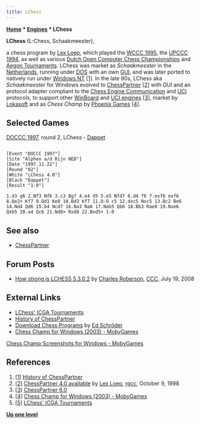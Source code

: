 ```yaml
---
title: LChess
---
```

**[Home](Home "Home") \* [Engines](Engines "Engines") \* LChess**


**LChess** (L-Chess, Schaakmeester),   

a chess program by [Lex Loep](Lex_Loep "Lex Loep"), which played the [WCCC 1995](WCCC_1995 "WCCC 1995"), the [UPCCC 1994](UPCCC_1994 "UPCCC 1994"), as well as various [Dutch Open Computer Chess Championships](Dutch_Open_Computer_Chess_Championship "Dutch Open Computer Chess Championship") and [Aegon Tournaments](Aegon_Tournaments "Aegon Tournaments"). LChess was market as *Schaakmeester* in the [Netherlands](https://en.wikipedia.org/wiki/Netherlands), running under [DOS](MS-DOS "MS-DOS") with an own [GUI](GUI "GUI"), and was later ported to natively run under [Windows NT](Windows "Windows") <a id="cite-note-1" href="#cite-ref-1">[1]</a>. In the late 90s, LChess aka *Schaakmeester* for Windows evolved to [ChessPartner](ChessPartner "ChessPartner") <a id="cite-note-2" href="#cite-ref-2">[2]</a> with GUI and an protocol adapter compliant to the [Chess Engine Communication](Chess_Engine_Communication_Protocol "Chess Engine Communication Protocol") and [UCI](UCI "UCI") protocols, to support other [WinBoard](Category:WinBoard "Category:WinBoard") and [UCI engines](Category:UCI "Category:UCI") <a id="cite-note-3" href="#cite-ref-3">[3]</a>, market by [Lokasoft](Lokasoft "Lokasoft") and as *Chess Champ* by [Phoenix Games](https://en.wikipedia.org/wiki/Tuna_Technologies) <a id="cite-note-4" href="#cite-ref-4">[4]</a>. 



## Selected Games


[DOCCC 1997](DOCCC_1997 "DOCCC 1997"), round 2, LChess - [Dappet](Dappet "Dappet")




```

[Event "DOCCC 1997"]
[Site "Alphen a/d Rijn NED"]
[Date "1997.11.22"]
[Round "02"]
[White "LChess 4.0"]
[Black "Dappet"]
[Result "1-0"]

1.d3 g6 2.Nf3 Nf6 3.c3 Bg7 4.e4 d5 5.e5 Nfd7 6.d4 f6 7.exf6 exf6 
8.Qe2+ Kf7 9.Qd1 Ke8 10.Bd3 Kf7 11.O-O c5 12.dxc5 Nxc5 13.Bc2 Be6 
14.Nd4 Qd6 15.b4 Ncd7 16.Na3 Na6 17.Nab5 Qb6 18.Bb3 Rae8 19.Nxe6 
Qxb5 20.a4 Qc6 21.Nd8+ Rxd8 22.Bxd5+ 1-0

```

## See also


* [ChessPartner](ChessPartner "ChessPartner")


## Forum Posts


* [How strong is LCHESS 5.3.0.2](http://www.talkchess.com/forum/viewtopic.php?t=22448) by [Charles Roberson](Charles_Roberson "Charles Roberson"), [CCC](CCC "CCC"), July 19, 2008


## External Links


* [LChess' ICGA Tournaments](https://www.game-ai-forum.org/icga-tournaments/program.php?id=193)
* [History of ChessPartner](http://www.lokasoft.nl/history.htm)
* [Download Chess Programs](http://www.top-5000.nl/cp.htm) by [Ed Schröder](Ed_Schroder "Ed Schroder")
* [Chess Champ for Windows (2003) - MobyGames](http://www.mobygames.com/game/windows/chess-champ)


 [Chess Champ Screenshots for Windows - MobyGames](http://www.mobygames.com/game/windows/chess-champ/screenshots/gameShotId,485483/)
## References


1. <a id="cite-ref-1" href="#cite-note-1">[1]</a> [History of ChessPartner](http://www.lokasoft.nl/history.htm)
2. <a id="cite-ref-2" href="#cite-note-2">[2]</a> [ChessPartner 4.0 available](http://groups.google.com/group/rec.games.chess.computer/browse_frm/thread/ccff9c16b2022c6a) by [Lex Loep](Lex_Loep "Lex Loep"), [rgcc](Computer_Chess_Forums "Computer Chess Forums"), October 9, 1998
3. <a id="cite-ref-3" href="#cite-note-3">[3]</a> [ChessPartner 6.0](http://www.lokasoft.nl/chesspartner.aspx)
4. <a id="cite-ref-4" href="#cite-note-4">[4]</a> [Chess Champ for Windows (2003) - MobyGames](http://www.mobygames.com/game/windows/chess-champ)
5. <a id="cite-ref-5" href="#cite-note-5">[5]</a> [LChess' ICGA Tournaments](https://www.game-ai-forum.org/icga-tournaments/program.php?id=193)

**[Up one level](Engines "Engines")**







 
